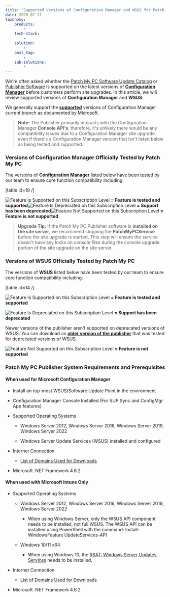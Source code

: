 ```yaml
---
title: "Supported Versions of Configuration Manager and WSUS for Patch My PC"
date: 2020-07-11
taxonomy:
    products:
        - 
    tech-stack:
        - 
    solution:
        - 
    post_tag:
        - 
    sub-solutions:
        - 
---
```


We're often asked whether the [Patch My PC Software Update Catalog](/application-patch-management) or [Publisher Software](/publishing-service-setup-documentation) is supported on the latest versions of **[Configuration Manager](https://docs.microsoft.com/en-us/mem/configmgr/core/servers/manage/current-branch-versions-supported)** before customers perform site upgrades. In this article, we will review supported versions of **Configuration Manager** and **WSUS**.

We generally support the **[supported](https://docs.microsoft.com/en-us/mem/configmgr/core/servers/manage/current-branch-versions-supported)** versions of Configuration Manager current branch as documented by Microsoft.

> **Note:** The Publisher primarily interacts with the Configuration Manager **Console API's**, therefore, it's unlikely there would be any compatibility issues due to a Configuration Manager site upgrade even if there's a Configuration Manager version that isn't listed below as being tested and supported.

### Versions of Configuration Manager Officially Tested by Patch My PC

The versions of **Configuration Manager** listed below have been tested by our team to ensure core function compatibility including:

\[table id=19 /\]

![Feature Is Supported on this Subscription Level](/_images/Yes-Green-Check.svg "Feature Is Supported on this Subscription Level") **= Feature is tested and supported**![Feature Is Depreciated on this Subscription Level](/_images/Depreciated-Orange-Triangle.svg "Feature Is Depreciated on this Subscription Level") **= Support has been deprecated**![Feature Not Supported on this Subscription Level](/_images/No-Red-X.svg "Feature Not Supported on this Subscription Level") **= Feature is not supported**

> **Upgrade Tip:** If the Patch My PC Publisher software is **installed on the site server**, we recommend stopping the **PatchMyPCService** before the site upgrade is started. This step will ensure the service doesn't have any locks on console files during the console upgrade portion of the site upgrade on the site server.

### Versions of WSUS Officially Tested by Patch My PC

The versions of **WSUS** listed below have been tested by our team to ensure core function compatibility including:

\[table id=14 /\]

![Feature Is Supported on this Subscription Level](/_images/Yes-Green-Check.svg "Feature Is Supported on this Subscription Level") **= Feature is tested and supported**

![Feature Is Depreciated on this Subscription Level](/_images/Depreciated-Orange-Triangle.svg "Feature Is Depreciated on this Subscription Level") **= Support has been deprecated**

Newer versions of the publisher aren't supported on deprecated versions of WSUS. You can download an **[older version of the publisher](/scupcatalog/downloads/publishingservice/PatchMyPC-Publishing-Service-Legacy.msi)** that was tested for deprecated versions of WSUS.

![Feature Not Supported on this Subscription Level](/_images/No-Red-X.svg "Feature Not Supported on this Subscription Level") **= Feature is not supported**

### Patch My PC Publisher System Requirements and Prerequisites

#### When used for Microsoft Configuration Manager

- Install on top-most WSUS/Software Update Point in the environment

- Configuration Manager Console Installed (For SUP Sync and ConfigMgr App features)

- Supported Operating Systems
    - Windows Server 2012, Windows Server 2016, Windows Server 2019, Windows Server 2022
    
    - Windows Server Update Services (WSUS) installed and configured

- Internet Connection
    - [List of Domains Used for Downloads](https://patchmypc.com/list-of-domains-used-for-downloads-in-patch-my-pc-update-catalog)

- Microsoft .NET Framework 4.6.2

#### When used with Microsoft Intune Only

- Supported Operating Systems
    - Windows Server 2012, Windows Server 2016, Windows Server 2019, Windows Server 2022
        - When using Windows Server, only the WSUS API component needs to be installed, not full WSUS. The WSUS API can be installed using PowerShell with the command: Install-WindowsFeature UpdateServices-API
    
    - Windows 10/11 x64
        - When using Windows 10, the [RSAT: Windows Server Updates Services](https://docs.microsoft.com/en-us/windows-server/remote/remote-server-administration-tools#BKMK_Thresh) needs to be installed.

- Internet Connection
    - [List of Domains Used for Downloads](https://patchmypc.com/list-of-domains-used-for-downloads-in-patch-my-pc-update-catalog)

- Microsoft .NET Framework 4.6.2